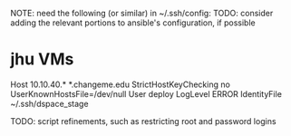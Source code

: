 NOTE: need the following (or similar) in ~/.ssh/config:
TODO: consider adding the relevant portions to ansible's configuration, if possible
# jhu VMs
Host 10.10.40.* *.changeme.edu
        StrictHostKeyChecking no
        UserKnownHostsFile=/dev/null
        User deploy
        LogLevel ERROR
        IdentityFile ~/.ssh/dspace_stage

TODO: script refinements, such as restricting root and password logins
